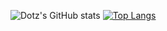 ![Dotz's GitHub stats](https://github-readme-stats.vercel.app/api?username=choco0908&show_icons=true&include_all_commits=true) [![Top Langs](https://github-readme-stats.vercel.app/api/top-langs/?username=choco0908&layout=compact)](https://github.com/anuraghazra/github-readme-stats)

